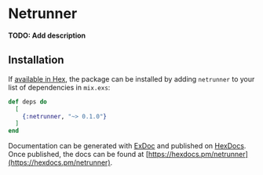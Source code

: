 # Netrunner

**TODO: Add description**

## Installation

If [available in Hex](https://hex.pm/docs/publish), the package can be installed
by adding `netrunner` to your list of dependencies in `mix.exs`:

```elixir
def deps do
  [
    {:netrunner, "~> 0.1.0"}
  ]
end
```

Documentation can be generated with [ExDoc](https://github.com/elixir-lang/ex_doc)
and published on [HexDocs](https://hexdocs.pm). Once published, the docs can
be found at [https://hexdocs.pm/netrunner](https://hexdocs.pm/netrunner).

